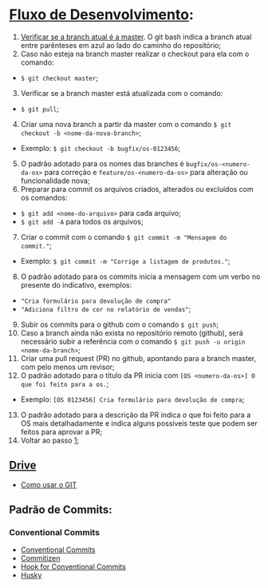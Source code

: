 # [Fluxo de Desenvolvimento](#fluxo-de-desenvolvimento):
1) [Verificar se a branch atual é a master](#step-1). 
   O git bash indica a branch atual entre parênteses em azul ao lado do caminho do repositório;
2) Caso não esteja na branch master realizar o checkout para ela com o comando:
 - `$ git checkout master`;
3) Verificar se a branch master está atualizada com o comando:
 - `$ git pull`;
4) Criar uma nova branch a partir da master com o comando `$ git checkout -b <nome-da-nova-branch>`;
 - Exemplo: `$ git checkout -b bugfix/os-0123456`;
5) O padrão adotado para os nomes das branches é `bugfix/os-<numero-da-os>` para correção e `feature/os-<numero-da-os>` para alteração ou funcionalidade nova;
6) Preparar para commit os arquivos criados, alterados ou excluídos com os comandos: 
 - `$ git add <nome-do-arquivo>` para cada arquivo;
 - `$ git add -A` para todos os arquivos;
7) Criar o commit com o comando `$ git commit -m "Mensagem do commit."`;
 - Exemplo: `$ git commit -m "Corrige a listagem de produtos."`;
8) O padrão adotado para os commits inicia a mensagem com um verbo no presente do indicativo, exemplos: 
 - `"Cria formulário para devolução de compra"`
 - `"Adiciona filtro de cor no relatório de vendas"`;
9) Subir os commits para o github com o comando `$ git push`; 
10) Caso a branch ainda não exista no repositório remoto (github), será necessário subir a referência com o comando `$ git push -u origin <nome-da-branch>`;
11) Criar uma pull request (PR) no github, apontando para a branch master, com pelo menos um revisor;
12) O padrão adotado para o título da PR inicia com `[OS <numero-da-os>] O que foi feito para a os.`; 
 - Exemplo: `[OS 0123456] Cria formulário para devolução de compra`;
13) O padrão adotado para a descrição da PR indica o que foi feito para a OS mais detalhadamente e indica alguns possíveis teste que podem ser feitos para aprovar a PR;
14) Voltar ao passo [1](#fluxo-de-desenvolvimento);

## [Drive](https://drive.google.com/drive/folders/189BioREeAycEjbd5Llr-9G79jthT5zOq)
 - [Como usar o GIT](https://drive.google.com/file/d/1QkW9Gt6X2eeZli2LXwaXLFYFxgQf40gk/view?usp=sharing)

## Padrão de Commits:

### Conventional Commits
- [Conventional Commits](https://www.conventionalcommits.org/en/v1.0.0/)
- [Commitizen](https://commitizen-tools.github.io/commitizen/)
- [Hook for Conventional Commits](https://gist.github.com/qoomon/5dfcdf8eec66a051ecd85625518cfd13)
- [Husky](https://github.com/typicode/husky)
